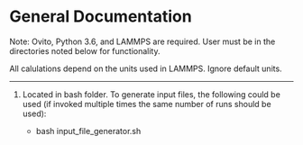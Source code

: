 General Documentation
=====================

Note: Ovito, Python 3.6, and LAMMPS are required.
User must be in the directories noted below for functionality.

All calulations depend on the units used in LAMMPS. Ignore default units.

----------------------------

1. Located in bash folder. To generate input files, the following could be used
   (if invoked multiple times the same number of runs should be used):

	- bash input_file_generator.sh <template file> <number of runs>
          <time steps at initial temperature> <time steps of quench>
          <time steps final hold> <timestep> <dump rate>
          <initial temperature>
          <list of final temperatures without units>

	- bash input_file_generator.sh AlSm_template.in 10 2000 1000 33000 36000 900

2. Located in bash folder. To run lamps through each input file generated, the
   following could be used:

	bash lammps_looper.sh <lamps tool used>
	bash lammps_looper.sh lmp_serial

3. Located in python folder. Data analysis script usage is described in the
   README.md in the python folder.
